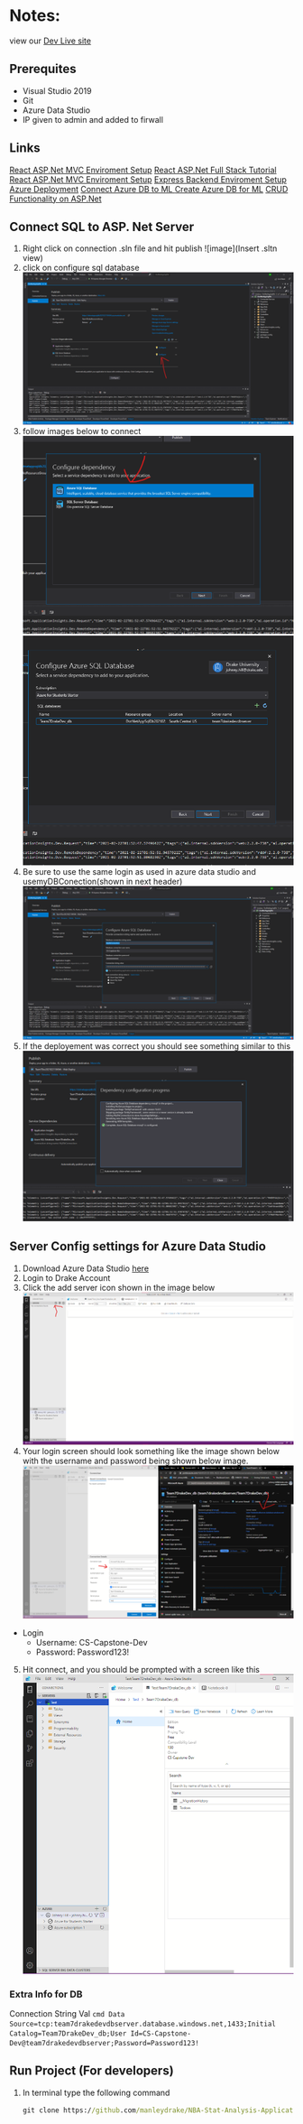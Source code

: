 # Notes: 
view our [Dev Live site](https://dotnetappsqldb20210221184544.azurewebsites.net/)

## Prerequites
* Visual Studio 2019
* Git 
* Azure Data Studio 
* IP given to admin and added to firwall


## Links 
[React ASP.Net MVC Enviroment Setup](https://www.c-sharpcorner.com/article/my-first-react-application-with-asp-net-mvc/) 
[React ASP.Net Full Stack Tutorial](https://www.youtube.com/watch?v=NemyDIUcC64&ab_channel=CodAffection)
[React ASP.Net MVC Enviroment Setup](https://www.c-sharpcorner.com/article/my-first-react-application-with-asp-net-mvc/) 
[Express Backend Enviroment Setup](https://www.freecodecamp.org/news/create-a-react-frontend-a-node-express-backend-and-connect-them-together-c5798926047c/)
[Azure Deployment](https://jasonwatmore.com/post/2020/01/10/react-aspnet-core-on-azure-with-sql-server-how-to-deploy-a-full-stack-app-to-microsoft-azure)
[Connect Azure DB to ML ](https://docs.microsoft.com/en-us/azure/app-service/app-service-web-tutorial-dotnet-sqldatabase)
[Create Azure DB for ML](https://docs.microsoft.com/en-us/azure/azure-sql/database/design-first-database-tutorial)
[CRUD Functionality on ASP.Net](https://www.syncfusion.com/blogs/post/build-crud-application-with-asp-net-core-entity-framework-visual-studio-2019.aspx)
## Connect SQL to ASP. Net Server
1. Right click on connection .sln file and hit publish 
![image](Insert .sltn view)
2. click on configure sql database
![image](../Images/.NetConnect1.png)
3. follow images below to connect 
![image](../Images/.NetConnect2.png)
![image](../Images/.NetConnect3.png)
4. Be sure to use the same login as used in azure data studio and usemyDBConection(shown in next header) 
![image](../Images/.NetConnect4.png)
5. If the deployement was correct you should see something similar to this
![image](../Images/.NetConnect5.png)
## Server Config settings for Azure Data Studio
1. Download Azure Data Studio [here](https://docs.microsoft.com/en-us/sql/azure-data-studio/download-azure-data-studio?view=sql-server-ver15)
2. Login to Drake Account
3. Click the add server icon shown in the image below 
![image](..\Images\AZStudio1.png)
4. Your login screen should look something like the image shown below with the username and password being shown below image. 
![image](..\Images\AZStudio2.png)
* Login
    * Username: CS-Capstone-Dev  
    * Password: Password123!
5. Hit connect, and you should be prompted with a screen like this
![image](..\Images\AZStudioSuccess.png)
### Extra Info for DB 
Connection String Val 
    ``` cmd
    Data Source=tcp:team7drakedevdbserver.database.windows.net,1433;Initial Catalog=Team7DrakeDev_db;User Id=CS-Capstone-Dev@team7drakedevdbserver;Password=Password123!
    ```
## Run Project (For developers)

1. In terminal type the following command 
    ```cmd
    git clone https://github.com/manleydrake/NBA-Stat-Analysis-Application.git
    ```


